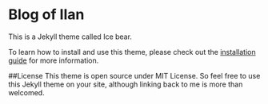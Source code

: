 # Blog of Ilan
This is a Jekyll theme called Ice bear.

To learn how to install and use this theme, please check out the [installation guide](http://kongIlan.me/blog/ice-bear-jekyll-theme/) for more information.

##License
This theme is open source under MIT License. So feel free to use this Jekyll theme on your site, although linking back to me is more than welcomed.